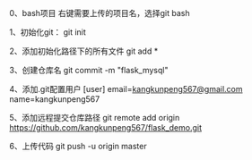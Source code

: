 0、bash项目
右键需要上传的项目名，选择git bash

1、初始化git：
git init

2、添加初始化路径下的所有文件
git add *

3、创建仓库名
git commit -m "flask_mysql"

4、添加.git配置用户
[user]
	email=kangkunpeng567@gmail.com
	name=kangkunpeng567
    
5、添加远程提交仓库路径
git remote add origin https://github.com/kangkunpeng567/flask_demo.git

6、上传代码
git push -u origin master
